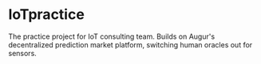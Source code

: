 # IoTpractice
The practice project for IoT consulting team. Builds on Augur's decentralized prediction market platform, switching human oracles out for sensors.
